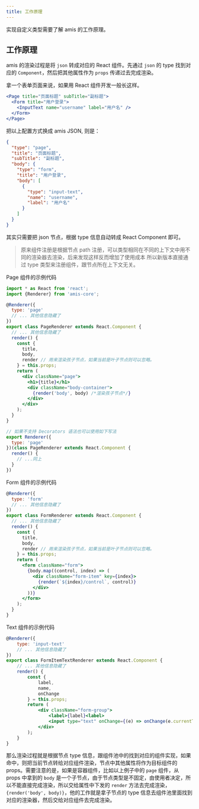 ```yaml
---
title: 工作原理
---
```


实现自定义类型需要了解 amis 的工作原理。

## 工作原理

amis 的渲染过程是将 `json` 转成对应的 React 组件。先通过 `json` 的 type 找到对应的 `Component`，然后把其他属性作为 `props` 传递过去完成渲染。

拿一个表单页面来说，如果用 React 组件开发一般长这样。

```jsx
<Page title="页面标题" subTitle="副标题">
  <Form title="用户登录">
    <InputText name="username" label="用户名" />
  </Form>
</Page>
```

把以上配置方式换成 amis JSON, 则是：

```json
{
  "type": "page",
  "title": "页面标题",
  "subTitle": "副标题",
  "body": {
    "type": "form",
    "title": "用户登录",
    "body": [
      {
        "type": "input-text",
        "name": "username",
        "label": "用户名"
      }
    ]
  }
}
```

其实只需要把 json 节点，根据 type 信息自动转成 React Component 即可。

> 原来组件注册是根据节点 path 注册，可以类型相同在不同的上下文中用不同的渲染器去渲染，后来发现这样反而增加了使用成本
> 所以新版本直接通过 type 类型来注册组件，跟节点所在上下文无关。

Page 组件的示例代码

```jsx
import * as React from 'react';
import {Renderer} from 'amis-core';

@Renderer({
  type: 'page'
  // ... 其他信息隐藏了
})
export class PageRenderer extends React.Component {
  // ... 其他信息隐藏了
  render() {
    const {
      title,
      body,
      render // 用来渲染孩子节点，如果当前是叶子节点则可以忽略。
    } = this.props;
    return (
      <div className="page">
        <h1>{title}</h1>
        <div className="body-container">
          {render('body', body) /*渲染孩子节点*/}
        </div>
      </div>
    );
  }
}

// 如果不支持 Decorators 语法也可以使用如下写法
export Renderer({
  type: 'page'
})(class PageRenderer extends React.Component {
  render() {
    // ...同上
  }
})
```

Form 组件的示例代码

```jsx
@Renderer({
  type: 'form'
  // ... 其他信息隐藏了
})
export class FormRenderer extends React.Component {
  // ... 其他信息隐藏了
  render() {
    const {
      title,
      body,
      render // 用来渲染孩子节点，如果当前是叶子节点则可以忽略。
    } = this.props;
    return (
      <form className="form">
        {body.map((control, index) => (
          <div className="form-item" key={index}>
            {render(`${index}/control`, control)}
          </div>
        ))}
      </form>
    );
  }
}
```

Text 组件的示例代码

```jsx
@Renderer({
    type: 'input-text'
    // ... 其他信息隐藏了
})
export class FormItemTextRenderer extends React.Component {
    // ... 其他信息隐藏了
    render() {
        const {
            label,
            name,
            onChange
        } = this.props;
        return (
            <div className="form-group">
                <label>{label}<label>
                <input type="text" onChange={(e) => onChange(e.currentTarget.value)} />
            </div>
        );
    }
}
```

那么渲染过程就是根据节点 type 信息，跟组件池中的找到对应的组件实现，如果命中，则把当前节点转给对应组件渲染，节点中其他属性将作为目标组件的 props。需要注意的是，如果是容器组件，比如以上例子中的 `page` 组件，从 props 中拿到的 `body` 是一个子节点，由于节点类型是不固定，由使用者决定，所以不能直接完成渲染，所以交给属性中下发的 `render` 方法去完成渲染，`{render('body', body)}`，他的工作就是拿子节点的 type 信息去组件池里面找到对应的渲染器，然后交给对应组件去完成渲染。
